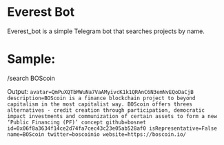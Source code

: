 # Everest Bot
Everest_bot is a simple Telegram bot that searches projects by name.

# Sample:

/search BOScoin

Output:
`avatar=QmPuXQTbMWuNa7VaAMyivcK1k1QRAnC6N3emNvEQoDaCjB
description=BOScoin is a finance blockchain project to beyond capitalism in the most capitalist way. BOScoin offers threes alternatives - credit creation through participation, democratic impact investments and communization of certain assets to form a new ‘Public Financing (PF)’ concept
github=bosnet
id=0x06f8a3634f14ce2d74fa7cec43c23e05ab528af0
isRepresentative=False
name=BOScoin
twitter=boscoinio
website=https://boscoin.io/`
